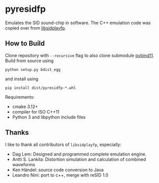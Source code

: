 # pyresidfp

Emulates the SID sound-chip in software. The C++ emulation code was copied over from
[libsidplayfp](https://sourceforge.net/projects/sidplay-residfp/).


## How to Build

Clone repository with `--recursive` flag to also clone submodule
[pybind11](https://github.com/pybind/pybind11). Build from source using
```commandline
python setup.py bdist_egg
```
and install using
```commandline
pip install dist/pyresidfp-*.whl
```
Requirements:
- cmake 3.12+
- compiler for ISO C++11
- Python 3 and libpython include files


## Thanks

I like to thank all contributors of `libsidplayfp`, especially:

- Dag Lem: Designed and programmed complete emulation engine.
- Antti S. Lankila: Distortion simulation and calculation of combined waveforms
- Ken Händel: source code conversion to Java
- Leandro Nini: port to c++, merge with reSID 1.0
